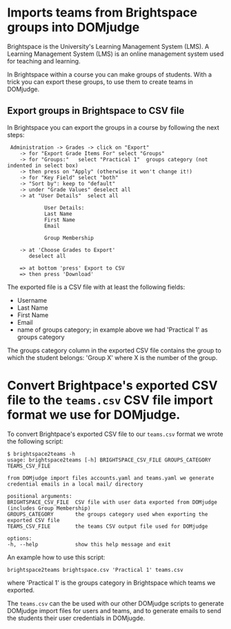 # Imports teams from Brightspace groups into DOMjudge

Brightspace is the University's Learning Management System (LMS). A Learning Management System (LMS)
is an online management system used for teaching and learning.

In Brightspace within a course you can make groups of students. With a trick you can export these
groups, to use them to create teams in DOMjudge.

## Export groups in Brightspace to CSV file

In Brightspace you can export the groups in a course by following the next steps:

     Administration -> Grades -> click on "Export"
        -> for "Export Grade Items For" select "Groups"
        -> for "Groups:"   select "Practical 1"  groups category (not indented in select box)
        -> then press on "Apply" (otherwise it won't change it!)
        -> for "Key Field" select "both"
        -> "Sort by": keep to "default"
        -> under "Grade Values" deselect all
        -> at "User Details"  select all

                User Details:
                Last Name
                First Name
                Email

                Group Membership

        -> at 'Choose Grades to Export'
           deselect all

        => at bottom 'press' Export to CSV
        => then press 'Download'


The exported file is a CSV file with at least the following fields:

- Username
- Last Name
- First Name
- Email
- name of groups category; in example above we had 'Practical 1' as groups category

The groups category column in the exported CSV file contains the group to which the student belongs:
'Group X' where X is the number of the group.

# Convert Brightpace's exported CSV file to the `teams.csv` CSV file import format we use for DOMjudge.

To convert Brightpace's exported CSV file to our `teams.csv` format we wrote the following script:

    $ brightspace2teams -h
    usage: brightspace2teams [-h] BRIGHTSPACE_CSV_FILE GROUPS_CATEGORY TEAMS_CSV_FILE

    from DOMjudge import files accounts.yaml and teams.yaml we generate credential emails in a local mail/ directory

    positional arguments:
    BRIGHTSPACE_CSV_FILE  CSV file with user data exported from DOMjudge (includes Group Membership)
    GROUPS_CATEGORY       the groups category used when exporting the exported CSV file
    TEAMS_CSV_FILE        the teams CSV output file used for DOMjudge

    options:
    -h, --help            show this help message and exit

An example how to use this script:

    brightspace2teams brightspace.csv 'Practical 1' teams.csv

where 'Practical 1' is the groups category in Brightspace which teams we exported.

The `teams.csv` can the be used with our other DOMjudge scripts to generate DOMjudge import files
for users and teams, and to generate emails to send the students their user credentials in DOMjugde.
